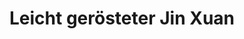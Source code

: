 ---
title: Leicht gerösteter Jin&nbsp;Xuan
color: yellow

shop: Taiwan Tea Crafts
shop-url: https://www.taiwanteacrafts.com/product/organic-jin-xuan-oolong-tea
order-id: 2022-ttc-1
order-date: Januar&nbsp;2022
price: 0,16&hairsp;$/g
key: 3

info: Wie der Vertreter aus Alishan, aber zusätzlich leicht geröstet.
summary: Die leichte Röstung gibt diesem ansonsten sehr grünen Oolong eine leichte Nussigkeit und macht ihn etwas robuster in der Zubereitung. Weniger herb und damit etwas bekömmlicher als ungeröstete grüne Oolongs.


show-details: true
type: Oolong
country: Taiwan
location: Beishan 
harvest: Oktober 2021
harvest-style: handgepflückt
elevation: 1100m
cultivar: Jin Xuan
oxidation: sehr niedrig
roasting: leicht
gongfu: true
gongfu-temperature: 90°C
gongfu-weight: 5-6&hairsp;g pro 100&hairsp;ml
gongfu-volume: der Gefäßboden bedeckt ist
gongfu-rinse: blitz
gongfu-first: 10 Sekunden
gongfu-second: 10 Sekunden
gongfu-third: 10 Sekunden
gongfu-further: +10 Sekunden pro Aufguss
gongfu-increase-temperature: true

show-notes: true
aroma-dry: milchig-blumig,<br>leicht nussiger Grundton
aroma-wet: Nussigkeit kommt stärker heraus,<br>erinnert an angebratenen Rosenkohl
liquer-color: blasses Gelb
taste-early: ebenfalls nussig und leicht blumig,<br>trotz der geringen Oxidation nicht grasig
taste-later: Süße kommt stärker heraus
texture: eher dünn,<br>hinterlässt ein leicht samtiges Gefühl,<br> erinnert an Zimt
feeling: wärmend
spent-leaf: dunkelgrün mit wenig roten Rändern,<br>ganze Blätter, teilweise noch mit Stiel
---